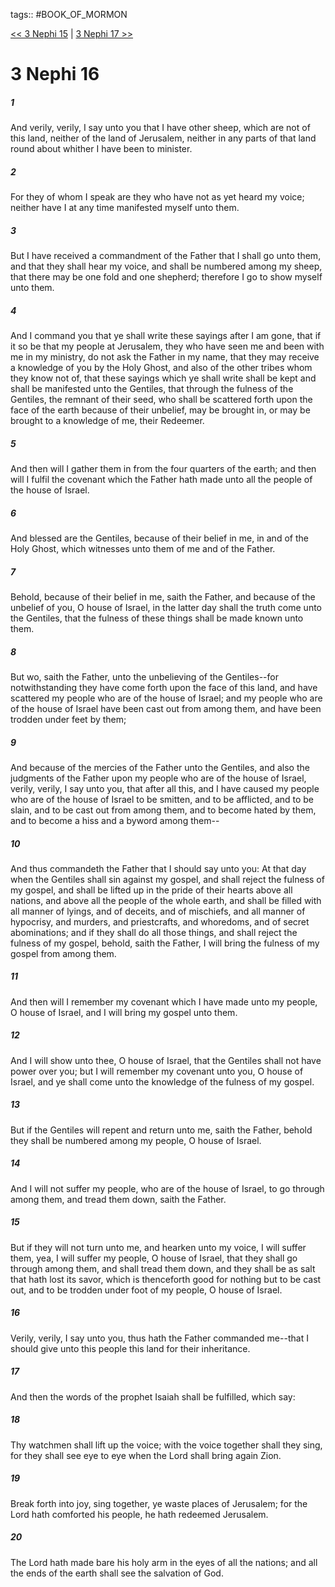 tags:: #BOOK_OF_MORMON

[<< 3 Nephi 15](BOOK_OF_MORMON/11_3_Nephi/3_Nephi_15.md) | [3 Nephi 17 >>](BOOK_OF_MORMON/11_3_Nephi/3_Nephi_17.md)

# 3 Nephi 16

##### 1

And verily, verily, I say unto you that I have other sheep, which are not of this land, neither of the land of Jerusalem, neither in any parts of that land round about whither I have been to minister.

##### 2

For they of whom I speak are they who have not as yet heard my voice; neither have I at any time manifested myself unto them.

##### 3

But I have received a commandment of the Father that I shall go unto them, and that they shall hear my voice, and shall be numbered among my sheep, that there may be one fold and one shepherd; therefore I go to show myself unto them.

##### 4

And I command you that ye shall write these sayings after I am gone, that if it so be that my people at Jerusalem, they who have seen me and been with me in my ministry, do not ask the Father in my name, that they may receive a knowledge of you by the Holy Ghost, and also of the other tribes whom they know not of, that these sayings which ye shall write shall be kept and shall be manifested unto the Gentiles, that through the fulness of the Gentiles, the remnant of their seed, who shall be scattered forth upon the face of the earth because of their unbelief, may be brought in, or may be brought to a knowledge of me, their Redeemer.

##### 5

And then will I gather them in from the four quarters of the earth; and then will I fulfil the covenant which the Father hath made unto all the people of the house of Israel.

##### 6

And blessed are the Gentiles, because of their belief in me, in and of the Holy Ghost, which witnesses unto them of me and of the Father.

##### 7

Behold, because of their belief in me, saith the Father, and because of the unbelief of you, O house of Israel, in the latter day shall the truth come unto the Gentiles, that the fulness of these things shall be made known unto them.

##### 8

But wo, saith the Father, unto the unbelieving of the Gentiles--for notwithstanding they have come forth upon the face of this land, and have scattered my people who are of the house of Israel; and my people who are of the house of Israel have been cast out from among them, and have been trodden under feet by them;

##### 9

And because of the mercies of the Father unto the Gentiles, and also the judgments of the Father upon my people who are of the house of Israel, verily, verily, I say unto you, that after all this, and I have caused my people who are of the house of Israel to be smitten, and to be afflicted, and to be slain, and to be cast out from among them, and to become hated by them, and to become a hiss and a byword among them--

##### 10

And thus commandeth the Father that I should say unto you: At that day when the Gentiles shall sin against my gospel, and shall reject the fulness of my gospel, and shall be lifted up in the pride of their hearts above all nations, and above all the people of the whole earth, and shall be filled with all manner of lyings, and of deceits, and of mischiefs, and all manner of hypocrisy, and murders, and priestcrafts, and whoredoms, and of secret abominations; and if they shall do all those things, and shall reject the fulness of my gospel, behold, saith the Father, I will bring the fulness of my gospel from among them.

##### 11

And then will I remember my covenant which I have made unto my people, O house of Israel, and I will bring my gospel unto them.

##### 12

And I will show unto thee, O house of Israel, that the Gentiles shall not have power over you; but I will remember my covenant unto you, O house of Israel, and ye shall come unto the knowledge of the fulness of my gospel.

##### 13

But if the Gentiles will repent and return unto me, saith the Father, behold they shall be numbered among my people, O house of Israel.

##### 14

And I will not suffer my people, who are of the house of Israel, to go through among them, and tread them down, saith the Father.

##### 15

But if they will not turn unto me, and hearken unto my voice, I will suffer them, yea, I will suffer my people, O house of Israel, that they shall go through among them, and shall tread them down, and they shall be as salt that hath lost its savor, which is thenceforth good for nothing but to be cast out, and to be trodden under foot of my people, O house of Israel.

##### 16

Verily, verily, I say unto you, thus hath the Father commanded me--that I should give unto this people this land for their inheritance.

##### 17

And then the words of the prophet Isaiah shall be fulfilled, which say:

##### 18

Thy watchmen shall lift up the voice; with the voice together shall they sing, for they shall see eye to eye when the Lord shall bring again Zion.

##### 19

Break forth into joy, sing together, ye waste places of Jerusalem; for the Lord hath comforted his people, he hath redeemed Jerusalem.

##### 20

The Lord hath made bare his holy arm in the eyes of all the nations; and all the ends of the earth shall see the salvation of God.
